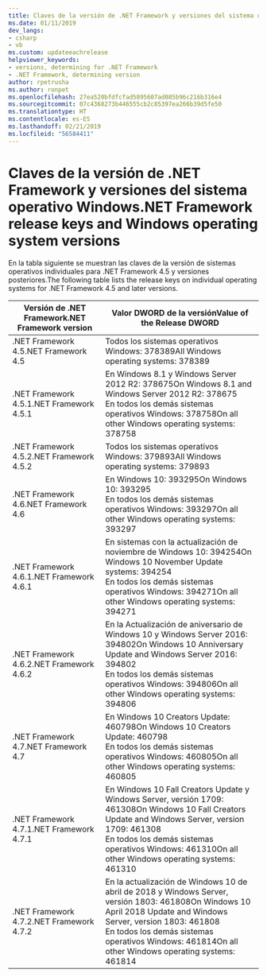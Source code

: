 ```yaml
---
title: Claves de la versión de .NET Framework y versiones del sistema operativo Windows
ms.date: 01/11/2019
dev_langs:
- csharp
- vb
ms.custom: updateeachrelease
helpviewer_keywords:
- versions, determining for .NET Framework
- .NET Framework, determining version
author: rpetrusha
ms.author: ronpet
ms.openlocfilehash: 27ea520bfdfcfad5895607ad085b96c216b316e4
ms.sourcegitcommit: 07c4368273b446555cb2c85397ea266b39d5fe50
ms.translationtype: HT
ms.contentlocale: es-ES
ms.lasthandoff: 02/21/2019
ms.locfileid: "56584411"
---
```

# <a name="net-framework-release-keys-and-windows-operating-system-versions"></a><span data-ttu-id="3e8ad-102">Claves de la versión de .NET Framework y versiones del sistema operativo Windows</span><span class="sxs-lookup"><span data-stu-id="3e8ad-102">.NET Framework release keys and Windows operating system versions</span></span>

<span data-ttu-id="3e8ad-103">En la tabla siguiente se muestran las claves de la versión de sistemas operativos individuales para .NET Framework 4.5 y versiones posteriores.</span><span class="sxs-lookup"><span data-stu-id="3e8ad-103">The following table lists the release keys on individual operating systems for .NET Framework 4.5 and later versions.</span></span>


 |<span data-ttu-id="3e8ad-104">Versión de .NET Framework</span><span class="sxs-lookup"><span data-stu-id="3e8ad-104">.NET Framework version</span></span>|<span data-ttu-id="3e8ad-105">Valor DWORD de la versión</span><span class="sxs-lookup"><span data-stu-id="3e8ad-105">Value of the Release DWORD</span></span>|
 |--------------------------------|-------------|
|<span data-ttu-id="3e8ad-106">.NET Framework 4.5</span><span class="sxs-lookup"><span data-stu-id="3e8ad-106">.NET Framework 4.5</span></span>|<span data-ttu-id="3e8ad-107">Todos los sistemas operativos Windows: 378389</span><span class="sxs-lookup"><span data-stu-id="3e8ad-107">All Windows operating systems: 378389</span></span>|
|<span data-ttu-id="3e8ad-108">.NET Framework 4.5.1</span><span class="sxs-lookup"><span data-stu-id="3e8ad-108">.NET Framework 4.5.1</span></span>|<span data-ttu-id="3e8ad-109">En Windows 8.1 y Windows Server 2012 R2: 378675</span><span class="sxs-lookup"><span data-stu-id="3e8ad-109">On Windows 8.1 and Windows Server 2012 R2: 378675</span></span><br /><span data-ttu-id="3e8ad-110">En todos los demás sistemas operativos Windows: 378758</span><span class="sxs-lookup"><span data-stu-id="3e8ad-110">On all other Windows operating systems: 378758</span></span>|
|<span data-ttu-id="3e8ad-111">.NET Framework 4.5.2</span><span class="sxs-lookup"><span data-stu-id="3e8ad-111">.NET Framework 4.5.2</span></span>|<span data-ttu-id="3e8ad-112">Todos los sistemas operativos Windows: 379893</span><span class="sxs-lookup"><span data-stu-id="3e8ad-112">All Windows operating systems: 379893</span></span>|
|<span data-ttu-id="3e8ad-113">.NET Framework 4.6</span><span class="sxs-lookup"><span data-stu-id="3e8ad-113">.NET Framework 4.6</span></span>|<span data-ttu-id="3e8ad-114">En Windows 10: 393295</span><span class="sxs-lookup"><span data-stu-id="3e8ad-114">On Windows 10: 393295</span></span><br /><span data-ttu-id="3e8ad-115">En todos los demás sistemas operativos Windows: 393297</span><span class="sxs-lookup"><span data-stu-id="3e8ad-115">On all other Windows operating systems: 393297</span></span>|
|<span data-ttu-id="3e8ad-116">.NET Framework 4.6.1</span><span class="sxs-lookup"><span data-stu-id="3e8ad-116">.NET Framework 4.6.1</span></span>|<span data-ttu-id="3e8ad-117">En sistemas con la actualización de noviembre de Windows 10: 394254</span><span class="sxs-lookup"><span data-stu-id="3e8ad-117">On Windows 10 November Update systems: 394254</span></span><br /><span data-ttu-id="3e8ad-118">En todos los demás sistemas operativos Windows: 394271</span><span class="sxs-lookup"><span data-stu-id="3e8ad-118">On all other Windows operating systems: 394271</span></span>|
|<span data-ttu-id="3e8ad-119">.NET Framework 4.6.2</span><span class="sxs-lookup"><span data-stu-id="3e8ad-119">.NET Framework 4.6.2</span></span>|<span data-ttu-id="3e8ad-120">En la Actualización de aniversario de Windows 10 y Windows Server 2016: 394802</span><span class="sxs-lookup"><span data-stu-id="3e8ad-120">On Windows 10 Anniversary Update and Windows Server 2016: 394802</span></span><br /><span data-ttu-id="3e8ad-121">En todos los demás sistemas operativos Windows: 394806</span><span class="sxs-lookup"><span data-stu-id="3e8ad-121">On all other Windows operating systems: 394806</span></span>|
|<span data-ttu-id="3e8ad-122">.NET Framework 4.7</span><span class="sxs-lookup"><span data-stu-id="3e8ad-122">.NET Framework 4.7</span></span>|<span data-ttu-id="3e8ad-123">En Windows 10 Creators Update: 460798</span><span class="sxs-lookup"><span data-stu-id="3e8ad-123">On Windows 10 Creators Update: 460798</span></span><br /><span data-ttu-id="3e8ad-124">En todos los demás sistemas operativos Windows: 460805</span><span class="sxs-lookup"><span data-stu-id="3e8ad-124">On all other Windows operating systems: 460805</span></span>| 
|<span data-ttu-id="3e8ad-125">.NET Framework 4.7.1</span><span class="sxs-lookup"><span data-stu-id="3e8ad-125">.NET Framework 4.7.1</span></span>|<span data-ttu-id="3e8ad-126">En Windows 10 Fall Creators Update y Windows Server, versión 1709: 461308</span><span class="sxs-lookup"><span data-stu-id="3e8ad-126">On Windows 10 Fall Creators Update and Windows Server, version 1709: 461308</span></span><br/><span data-ttu-id="3e8ad-127">En todos los demás sistemas operativos Windows: 461310</span><span class="sxs-lookup"><span data-stu-id="3e8ad-127">On all other Windows operating systems: 461310</span></span>|
|<span data-ttu-id="3e8ad-128">.NET Framework 4.7.2</span><span class="sxs-lookup"><span data-stu-id="3e8ad-128">.NET Framework 4.7.2</span></span>|<span data-ttu-id="3e8ad-129">En la actualización de Windows 10 de abril de 2018 y Windows Server, versión 1803: 461808</span><span class="sxs-lookup"><span data-stu-id="3e8ad-129">On Windows 10 April 2018 Update and Windows Server, version 1803: 461808</span></span><br/><span data-ttu-id="3e8ad-130">En todos los demás sistemas operativos Windows: 461814</span><span class="sxs-lookup"><span data-stu-id="3e8ad-130">On all other Windows operating systems: 461814</span></span>|  


